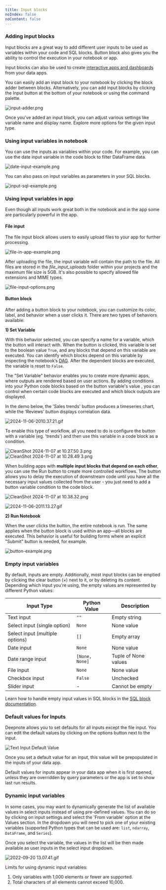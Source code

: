 ```yaml
---
title: Input blocks
noIndex: false
noContent: false
---
```


### Adding input blocks

Input blocks are a great way to add different user inputs to be used as variables within your code and SQL blocks. Button block also gives you the ability to control the execution in your notebook or app.

<Callout status="info">

Input blocks can also be used to create [interactive apps and dashboards](https://deepnote.com/docs/data-apps#app-interactivity) from your data apps.

</Callout>

You can easily add an input block to your notebook by clicking the block adder between blocks. Alternatively, you can add input blocks by clicking the Input button at the bottom of your notebook or using the command palette.

![input-adder.png](https://media.graphassets.com/BRAbFKI2RLqYfVC7kX7A)

Once you've added an input block, you can adjust various settings like variable name and display name. Explore more options for the given input type.

### Using input variables in notebook

You can use the inputs as variables within your code. For example, you can use the date input variable in the code block to filter DataFrame data.

![date-input-example.png](https://media.graphassets.com/tGrNcUi1QzHmz33PhoHR)

You can also pass on input variables as parameters in your SQL blocks.

![input-sql-example.png](https://media.graphassets.com/wEHOtXL1ShynEXVt1hY4)

### Using input variables in app

Even though all inputs work great both in the notebook and in the app some are particularly powerful in the app.

#### File input

The file input block allows users to easily upload files to your app for further processing.

![file-in-app-example.png](https://media.graphassets.com/4Mh9g5dTQRWDEqtKCp78)

After uploading the file, the input variable will contain the path to the file. All files are stored in the _file_input_uploads_ folder within your projects and the maximum file size is 5GB. It's also possible to specify allowed file extensions and MIME types.

![file-input-options.png](https://media.graphassets.com/iin2KOZSCCNdZd8alqAg)

#### Button block

After adding a button block to your notebook, you can customize its color, label, and behavior when a user clicks it. There are two types of behaviors available:

**1) Set Variable**

With this behavior selected, you can specify a name for a variable, which the button will interact with. When the button is clicked, this variable is set to the boolean value `True`, and any blocks that depend on this variable are executed. You can identify which blocks depend on this variable by inspecting the notebook’s [DAG](https://deepnote.com/docs/execution-modes#directed-acyclic-graph-dag). After the dependent blocks are executed, the variable is reset to `False`.

The "Set Variable" behavior enables you to create more dynamic apps, where outputs are rendered based on user actions. By adding conditions into your Python code blocks based on the button variable's value , you can control when certain code blocks are executed and which block outputs are displayed.

In the demo below, the 'Sales trends' button produces a timeseries chart, while the 'Reviews' button displays correlation data.

![2024-11-06-2010.37.21.gif](https://media.graphassets.com/VVeLdkVeSom54VKrAyU8)

To enable this type of workflow, all you need to do is configure the button with a variable (eg. 'trends') and then use this variable in a code block as a condition.

![CleanShot 2024-11-07 at 10.27.50 3.png](https://media.graphassets.com/i3Hk9Z7aTMCCrUwDxtN8)
![CleanShot 2024-11-07 at 10.28.49 3.png](https://media.graphassets.com/YYd8ETBXTcSrl3mlBgQO)

When building apps with **multiple input blocks that depend on each other**, you can use the Run button to create more controlled workflows. The button allows you to delay the execution of downstream code until you have all the necessary input values collected from the user - you just need to add a button variable condition to the code block.

![CleanShot 2024-11-07 at 10.38.32.png](https://media.graphassets.com/afdn2ewrTxWzjXp81QKD)

![2024-11-06-2011.13.27.gif](https://media.graphassets.com/F2UWLLiTK6pg4TxJL5Hy)

**2) Run Notebook**

When the user clicks the button, the entire notebook is run. The same applies when the button block is used within an app—all blocks are executed. This behavior is useful for building forms where an explicit "Submit" button is needed, for example.

![button-example.png](https://media.graphassets.com/OzDzFLCjQc2K9x8SDXj4)

### Empty input variables

By default, inputs are empty. Additionally, most input blocks can be emptied by clicking the clear button (&times;) next to it, or by deleting its content. Depending which input you're using, the empty values are represented by different Python values:

| Input Type                      | Python Value   | Description          |
| ------------------------------- | -------------- | -------------------- |
| Text input                      | `""`           | Empty string         |
| Select input (single option)    | `None`         | None value           |
| Select input (multiple options) | `[]`           | Empty array          |
| Date input                      | `None`         | None value           |
| Date range input                | `[None, None]` | Tuple of None values |
| File input                      | `None`         | None value           |
| Checkbox input                  | `False`        | Unchecked            |
| Slider input                    | -              | Cannot be empty      |

Learn how to handle empty input values in SQL blocks in the [SQL block documentation](/docs/sql-cells#handling-empty-input-values-in-sql-blocks).

### Default values for Inputs

Deepnote allows you to set defaults for all inputs except the file input. You can edit the default values by clicking on the options button next to the input.

![Text Input Default Value](https://media.graphassets.com/aMWFtdnTcOOztpqKDEkS)

Once you set a default value for an input, this value will be prepopulated in the inputs of your data app.

<Callout status="info">
  Default values for inputs appear in your data app when it is first opened, unless they are overridden by query parameters or the app is set to show last run results.
</Callout>

### Dynamic input variables

In some cases, you may want to dynamically generate the list of available values in select inputs instead of using pre-defined values. You can do so by clicking on input settings and select the 'From variable' option at the Values section. In the dropdown you will need to pick one of your existing variables (supported Python types that can be used are: `list`, `ndarray`, `DataFrame`, and `Series`).

Once you select the variable, the values in the list will be then made available as user inputs in the select input dropdown.

![2022-09-20 13.07.41.gif](https://media.graphassets.com/Kl3C7JoQKeefDuO73MDw)

Limits for using dynamic input variables:

1. Only variables with 1,000 elements or fewer are supported.
2. Total characters of all elements cannot exceed 10,000.
